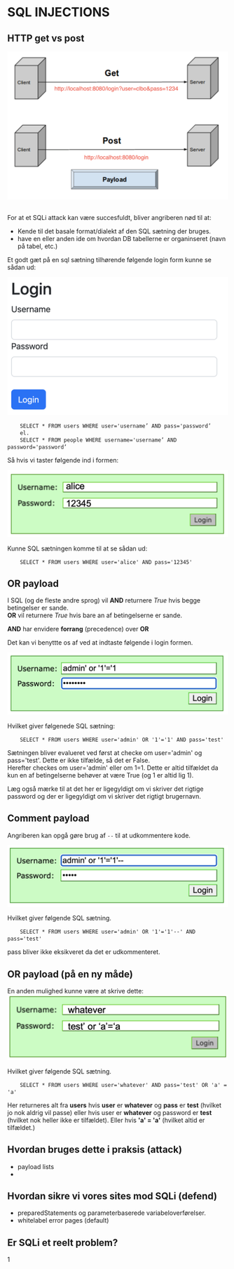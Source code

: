 <!-- JS use if these pages are used as githubpages. can be deleted if used elsewhere -->
<script src="https://code.jquery.com/jquery-3.2.1.min.js"></script>
<script src="../script.js"></script> 

# SQL INJECTIONS

## HTTP get vs post

![](../img/sqlinject/get_post.png)

##
For at et SQLi attack kan være succesfuldt, bliver angriberen nød til at:
* Kende til det basale format/dialekt af den SQL sætning der bruges.
* have en eller anden ide om hvordan DB tabellerne er organinseret (navn på tabel, etc.)

Et godt gæt på en sql sætning tilhørende følgende login form kunne se sådan ud:

![](../img/sqlinject/inject_1.png)

````
	SELECT * FROM users WHERE user='username’ AND pass='password’
	el.
	SELECT * FROM people WHERE username='username’ AND password='password’

````

Så hvis vi taster følgende ind i formen:

![](../img/sqlinject/inject_2.png)

Kunne SQL sætningen komme til at se sådan ud:

````
	SELECT * FROM users WHERE user='alice' AND pass='12345'
````

## OR payload
I SQL (og de fleste andre sprog) vil **AND** returnere _True_ hvis begge betingelser er sande.     
**OR** vil returnere _True_ hvis bare an af betingelserne er sande. 

**AND** har envidere **forrang** (precedence) over **OR**    

Det kan vi benyttte os af ved at indtaste følgende i login formen. 

![](../img/sqlinject/inject_3.png)

Hvilket giver følgenede SQL sætning:

````
	SELECT * FROM users WHERE user='admin' OR '1'='1' AND pass='test'
````
Sætningen bliver evalueret ved først at checke om user='admin' og pass='test'. Dette er ikke tilfælde, så det er False.    
Herefter checkes om user='admin' eller om 1=1. Dette er altid tilfældet da kun en af betingelserne behøver at være True (og 1 er altid lig 1).    

Læg også mærke til at det her er ligegyldigt om vi skriver det rigtige password og der er ligegyldigt om vi skriver det rigtigt brugernavn.

## Comment payload

Angriberen kan opgå gøre brug af ```--``` til at udkommentere kode. 

![](../img/sqlinject/inject_4.png)

Hvilket giver følgende SQL sætning. 

````
	SELECT * FROM users WHERE user='admin' OR '1'='1'--' AND pass='test'
````
pass bliver ikke eksikveret da det er udkommenteret.     

## OR payload (på en ny måde)
En anden mulighed kunne være at skrive dette: 
![](../img/sqlinject/inject_5.png)

Hvilket giver følgende SQL sætning. 

````
	SELECT * FROM users WHERE user='whatever' AND pass='test' OR 'a' = 'a'
````
Her returneres alt fra **users** hvis **user** er **whatever** og **pass** er **test** (hvilket jo nok aldrig vil passe) eller hvis user er **whatever** og password er **test** (hvilket nok heller ikke er tilfældet). Eller hvis **'a' = 'a'** (hvilket altid er tilfældet.)

## Hvordan bruges dette i praksis (attack)
* payload lists
* 


## Hvordan sikre vi vores sites mod SQLi (defend)
* preparedStatements og parameterbaserede variabeloverførelser.
* whitelabel error pages (default)





## Er SQLi et reelt problem?
1[](../img/sqlinject/mapping.png)





